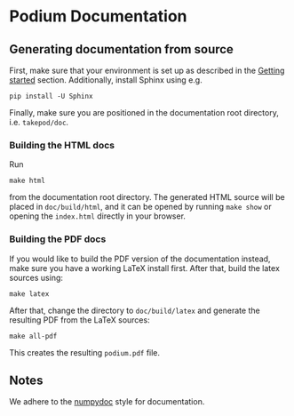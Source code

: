 # Podium Documentation

## Generating documentation from source
First, make sure that your environment is set up as described in the [Getting started](https://github.com/FilipBolt/takepod/blob/master/README.md#getting-started) section. Additionally, install Sphinx using e.g.
```
pip install -U Sphinx
```
Finally, make sure you are positioned in the documentation root directory, i.e. `takepod/doc`.

### Building the HTML docs
Run
```
make html
```
from the documentation root directory. The generated HTML source will be placed in `doc/build/html`, and it can be opened by running `make show` or opening the `index.html` directly in your browser.

### Building the PDF docs
If you would like to build the PDF version of the documentation instead, make sure you have a working LaTeX install first. After that, build the latex sources using:
```
make latex
```
After that, change the directory to `doc/build/latex` and generate the resulting PDF from the LaTeX sources:
```
make all-pdf
```

This creates the resulting `podium.pdf` file.

## Notes
We adhere to the [numpydoc](https://numpydoc.readthedocs.io/en/latest/) style for documentation.
